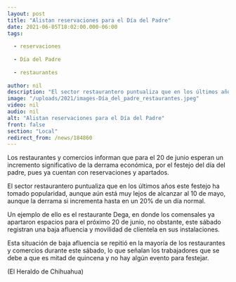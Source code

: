 ```yaml
---
layout: post
title: "Alistan reservaciones para el Día del Padre"
date: 2021-06-05T18:02:00.000-06:00
tags:
  
  - reservaciones
  
  - Día del Padre
  
  - restaurantes
  
author: nil
description: "El sector restaurantero puntualiza que en los últimos años este festejo ha tomado popularidad"
image: "/uploads/2021/images-Día_del_padre_restaurantes.jpeg"
video: nil
audio: nil
alt: "Alistan reservaciones para el Día del Padre"
front: false
section: "Local"
redirect_from: /news/184860
---
```


Los restaurantes y comercios informan que para el 20 de junio esperan un incremento significativo de la derrama económica, por el festejo del día del padre, pues ya cuentan con reservaciones y apartados.

El sector restaurantero puntualiza que en los últimos años este festejo ha tomado popularidad, aunque aún está muy lejos de alcanzar al 10 de mayo, aunque la derrama si incrementa hasta en un 20% de un día normal.

Un ejemplo de ello es el restaurante Dega, en donde los comensales ya apartaron espacios para el próximo 20 de junio, no obstante, este sábado registran una baja afluencia y movilidad de clientela en sus instalaciones.

Esta situación de baja afluencia se repitió en la mayoría de los restaurantes y comercios durante este sábado, lo que señalan los trabajadores que se debe a que es mitad de quincena y no hay algún evento para festejar.

(El Heraldo de Chihuahua)